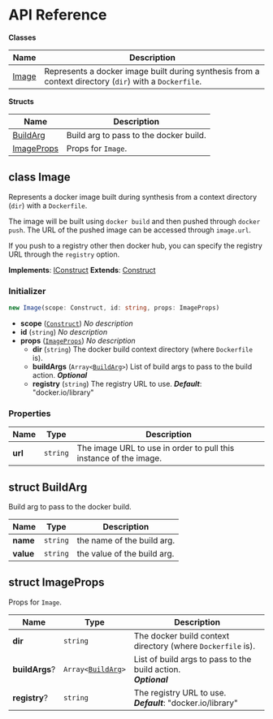 # API Reference

**Classes**

Name|Description
----|-----------
[Image](#cdk8s-image-image)|Represents a docker image built during synthesis from a context directory (`dir`) with a `Dockerfile`.


**Structs**

Name|Description
----|-----------
[BuildArg](#cdk8s-image-buildarg)|Build arg to pass to the docker build.
[ImageProps](#cdk8s-image-imageprops)|Props for `Image`.



## class Image  <a id="cdk8s-image-image"></a>

Represents a docker image built during synthesis from a context directory (`dir`) with a `Dockerfile`.

The image will be built using `docker build` and then pushed through `docker
push`. The URL of the pushed image can be accessed through `image.url`.

If you push to a registry other then docker hub, you can specify the registry
URL through the `registry` option.

__Implements__: [IConstruct](#constructs-iconstruct)
__Extends__: [Construct](#constructs-construct)

### Initializer




```ts
new Image(scope: Construct, id: string, props: ImageProps)
```

* **scope** (<code>[Construct](#constructs-construct)</code>)  *No description*
* **id** (<code>string</code>)  *No description*
* **props** (<code>[ImageProps](#cdk8s-image-imageprops)</code>)  *No description*
  * **dir** (<code>string</code>)  The docker build context directory (where `Dockerfile` is). 
  * **buildArgs** (<code>Array<[BuildArg](#cdk8s-image-buildarg)></code>)  List of build args to pass to the build action. __*Optional*__
  * **registry** (<code>string</code>)  The registry URL to use. __*Default*__: "docker.io/library"



### Properties


Name | Type | Description 
-----|------|-------------
**url** | <code>string</code> | The image URL to use in order to pull this instance of the image.



## struct BuildArg  <a id="cdk8s-image-buildarg"></a>


Build arg to pass to the docker build.



Name | Type | Description 
-----|------|-------------
**name** | <code>string</code> | the name of the build arg.
**value** | <code>string</code> | the value of the build arg.



## struct ImageProps  <a id="cdk8s-image-imageprops"></a>


Props for `Image`.



Name | Type | Description 
-----|------|-------------
**dir** | <code>string</code> | The docker build context directory (where `Dockerfile` is).
**buildArgs**? | <code>Array<[BuildArg](#cdk8s-image-buildarg)></code> | List of build args to pass to the build action.<br/>__*Optional*__
**registry**? | <code>string</code> | The registry URL to use.<br/>__*Default*__: "docker.io/library"



